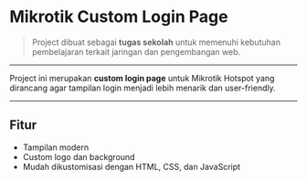 # Mikrotik Custom Login Page

> Project dibuat sebagai **tugas sekolah** untuk memenuhi kebutuhan pembelajaran terkait jaringan dan pengembangan web.

---

Project ini merupakan **custom login page** untuk Mikrotik Hotspot yang dirancang agar tampilan login menjadi lebih menarik dan user-friendly.

---

## Fitur

- Tampilan modern
- Custom logo dan background
- Mudah dikustomisasi dengan HTML, CSS, dan JavaScript  
